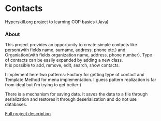 # Contacts
Hyperskill.org project to learning OOP basics (Java)


### About
This project provides an opportunity to create simple contacts like person(with fields name, surname, address, phone etc.)
and Organiation(with fields organization name, address, phone number). Type of contacts can be easily expanded by adding a new class.  
It is possible to add, remove, edit, search, show contacts.

I implement here two patterns: Factory for getting type of contact and Template Method for menu implementation. I guess pattern realization is far from ideal
but i'm trying to get better:) 

There is a mechanism for saving data. It saves the data to a file through serialization and restores it through deserialization and do not use databases.

[Full project description](https://hyperskill.org/projects/43?goal=7)
